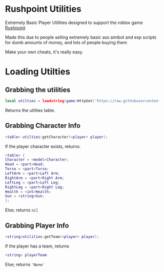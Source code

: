 # Rushpoint Utilities

Extremely Basic Player Utilities designed to support the roblox game [Rushpoint](https://www.roblox.com/games/5993942214/NEW-UPDATE-Rush-Point)

Made this due to people selling extremely basic ass aimbot and esp scripts for dumb amounts of money, and lots of people buying them

Make your own cheats, it's really easy.

# Loading Utilties

## Grabbing the utilities
```lua
local utilties = loadstring(game:HttpGet('https://raw.githubusercontent.com/dragonssk/rushpoint-utilities/main/main.lua'))('github.com/dragonssk dragons#9500');
```
Returns the utilties table.

## Grabbing Character Info
```lua
<table> utilties:getCharacter(<player> player);
```
If the player character exists, returns:
```lua
<table> {
Character = <model>Character;
Head = <part>Head;
Torso = <part>Torso;
LeftArm = <part>Left Arm;
RightArm = <part>Right Arm;
LeftLeg = <part>Left Leg;
RightLeg = <part>Right Leg;
Health = <int>Health;
Gun = <string>Gun;
};
```
Else; returns `nil`

## Grabbing Player Info
```lua
<string>utilities:getTeam(<player> player);
```
If the player has a team, returns
```lua
<string> playerTeam
```
Else; returns `'None'`
